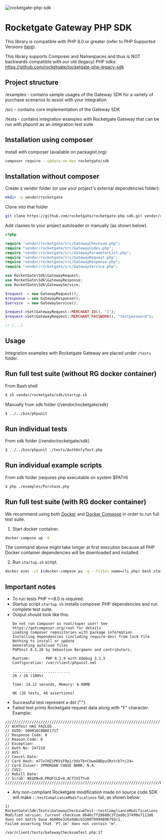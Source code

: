 ![rocketgate-php-sdk](http://rocketgate.com/images/logo_rocketgate.png)

Rocketgate Gateway PHP SDK
===========

This library is compatible with PHP 8.0 or greater 
(refer to PHP Supported Versions [here](https://www.php.net/supported-versions.php)).

This library supports Composer and Namespaces and thus is NOT backwards compatible with 
our old (legacy) PHP sdks: https://github.com/rocketgate/rocketgate-php-legacy-sdk

## Project structure
/examples - contains sample usages of the Gateway SDK for a variety of purchase scenarios to assist with your integration

/src - contains core implementation of the Gateway SDK

/tests - contains integration examples with Rocketgate Gateway that can be run with phpunit as an integration test suite


## Installation using composer

Install with composer (available on packagist.org):

```sh
composer require --update-no-dev rocketgate/sdk
```

## Installation without composer

Create a vendor folder (or use your project's external dependencies folder):
```sh
mkdir -p vendor/rocketgate
```

Clone into that folder
```sh
git clone https://github.com/rocketgate/rocketgate-php-sdk.git vendor/rocketgate
```

Add classes to your project autoloader or manually (as shown below). 
```php
<?php

require "vendor/rocketgate/src/GatewayChecksum.php";
require "vendor/rocketgate/src/GatewayCodes.php";
require "vendor/rocketgate/src/GatewayParameterList.php";
require "vendor/rocketgate/src/GatewayRequest.php";
require "vendor/rocketgate/src/GatewayResponse.php";
require "vendor/rocketgate/src/GatewayService.php";

use RocketGate\Sdk\GatewayRequest;
use RocketGate\Sdk\GatewayResponse;
use RocketGate\Sdk\GatewayService;

$request  = new GatewayRequest();
$response = new GatewayResponse();
$service  = new GatewayService();

$request->Set(GatewayRequest::MERCHANT_ID(), "1");
$request->Set(GatewayRequest::MERCHANT_PASSWORD(), "testpassword");

// [...]
```

## Usage

Integration examples with Rocketgate Gateway are placed under `/tests` folder.  

## Run full test suite (without RG docker container)
From Bash shell
```sh
$ sh vendor/rocketgate/sdk/startup.sh
```

Manually from sdk folder (/vendor/rocketgate/sdk)
```sh
$ ../../bin/phpunit
```

## Run individual tests
From sdk folder (/vendor/rocketgate/sdk)
```sh
$ ../../bin/phpunit ./tests/AuthOnlyTest.php
```

## Run individual example scripts
From sdk folder (requires php executable on system $PATH)
```sh
$ php ./examples/Purchase.php
```

## Run full test suite (with RG docker container)

We recommend using both [Docker](https://docs.docker.com/install/linux/docker-ce/ubuntu/) and 
[Docker Compose](https://docs.docker.com/compose/install/) in order to run full test suite.

1. Start docker container.
 
```sh
docker-compose up -d
```
The command above might take longer at first execution because all PHP Docker container 
dependencies will be downloaded and installed.

2. Run `startup.sh` script.
```sh
docker exec -it $(docker-compose ps -q --filter name=cli_php) bash startup.sh
```

## Important notes
- To run tests PHP >=8.0 is required.
- Startup script `startup.sh` installs composer PHP dependencies and run complete test suite.
- Output should look like this:
  ```
  Do not run Composer as root/super user! See https://getcomposer.org/root for details
  Loading composer repositories with package information
  Installing dependencies (including require-dev) from lock file
  Nothing to install or update
  Generating autoload files
  PHPUnit 8.5.28 by Sebastian Bergmann and contributors.
  
  Runtime:       PHP 8.1.9 with Xdebug 3.1.5
  Configuration: /var/client/phpunit.xml
  
  ..........................                                        26 / 26 (100%)
  
  Time: 14.12 seconds, Memory: 6.00MB
  
  OK (26 tests, 46 assertions)
  ```
- Successful test represent a dot (".").
- Failed test prints Rocketgate request data along with "F" character. Example:
```
//////////////////////////////////////////////////////////////////////
// ACHTest HAS FAILED
// GUID: 100016C8BAE1717
// Response Code: 0
// Reason Code: 0
// Exception: 
// Auth No: 247218
// AVS: 
// Cancel Date: 
// Card Hash: m77xlHZiPKVsF9p1/VdzTb+CUwaGBDpuSRxtcb7+j24=
// Card Issuer: JPMORGAN CHASE BANK, N.A.
// CVV2: 
// Rebill Date: 
// Scrub: NEGDB=0,PROFILE=0,ACTIVITY=0
//////////////////////////////////////////////////////////////////////F
```  
- Any non-compliant Rocketgate modification made on source code SDK will make `::testComplianceModifications` 
fail, as shown below:
```
1) RocketGate\Sdk\Tests\GatewayChecksumTest::testComplianceModifications
Modified version. Current checksum 0646c7f28688c3f2ad0c37499e7113d6 does not match base 4b086e326a9d6cb310079994896792c1.
Failed asserting that 'P7.1m' does not contain "m".

/var/client/tests/GatewayChecksumTest.php:17
``` 
